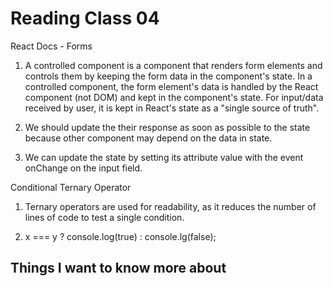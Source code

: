 # Reading Class 04

React Docs - Forms

1) A controlled component is a component that renders form elements and controls them by keeping the form data in the component's state. In a controlled component, the form element's data is handled by the React component (not DOM) and kept in the component's state. For input/data received by user, it is kept in React's state as a "single source of truth".

2) We should update the their response as soon as possible to the state because other component may depend on the data in state.

3) We can update the state by setting its attribute value with the event onChange on the input field.

Conditional Ternary Operator

1) Ternary operators are used for readability, as it reduces the number of lines of code to test a single condition.

2) x ===  y ? console.log(true) : console.lg(false);

## Things I want to know more about